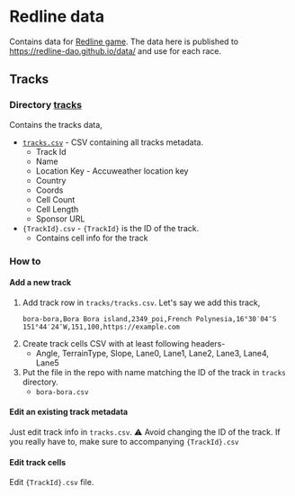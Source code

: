 # Redline data

Contains data for [Redline game](redline.game). The data here is published to https://redline-dao.github.io/data/ and use for each race.

## Tracks
### Directory [tracks](tracks)

Contains the tracks data,
* [`tracks.csv`](tracks/tracks.csv) - CSV containing all tracks metadata.
  - Track Id
  - Name
  - Location Key - Accuweather location key
  - Country
  - Coords
  - Cell Count
  - Cell Length
  - Sponsor URL
* `{TrackId}.csv` - `{TrackId}` is the ID of the track.
  - Contains cell info for the track

### How to

#### Add a new track
1. Add track row in `tracks/tracks.csv`. Let's say we add this track,
   ```
   bora-bora,Bora Bora island,2349_poi,French Polynesia,16°30′04″S 151°44′24″W,151,100,https://example.com
   ```
2. Create track cells CSV with at least following headers-
   - Angle, TerrainType, Slope, Lane0, Lane1, Lane2, Lane3, Lane4, Lane5
3. Put the file in the repo with name matching the ID of the track in `tracks` directory.
   - `bora-bora.csv`
  
#### Edit an existing track metadata
Just edit track info in `tracks.csv`.
:warning: Avoid changing the ID of the track. If you really have to, make sure to accompanying `{TrackId}.csv`

#### Edit track cells
Edit `{TrackId}.csv` file.
